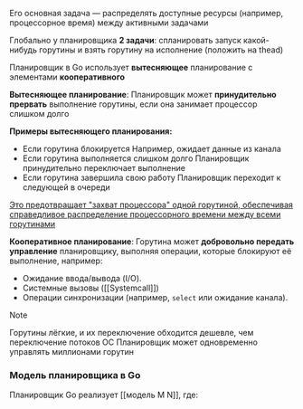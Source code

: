 
Его основная задача — распределять доступные ресурсы (например, процессорное время) между активными задачами

Глобально у планировщика **2 задачи**: спланировать запуск какой-нибудь горутины и взять горутину на исполнение (положить на thead)


Планировщик в Go использует **вытесняющее** планирование с элементами **кооперативного**

**Вытесняющее планирование**: Планировщик может **принудительно прервать** выполнение горутины, если она занимает процессор слишком долго

**Примеры вытесняющего планирования:**
- Если горутина блокируется
	Например, ожидает данные из канала
- Если горутина выполняется слишком долго
	Планировщик принудительно переключает выполнение
- Если горутина завершила свою работу
	Планировщик переходит к следующей в очереди

<u><u>Это предотвращает "захват процессора" одной горутиной, обеспечивая справедливое распределение процессорного времени между всеми горутинами</u></u>

**Кооперативное планирование**: 
Горутина может **добровольно передать управление** планировщику, выполняя операции, которые блокируют её выполнение, например:
- Ожидание ввода/вывода (I/O).
- Системные вызовы ([[Systemcall]])
- Операции синхронизации (например, `select` или ожидание канала).

> [!NOTE]
> Горутины лёгкие, и их переключение обходится дешевле, чем переключение потоков ОС
> Планировщик может одновременно управлять миллионами горутин

### **Модель планировщика в Go**

Планировщик Go реализует [[модель M N]], где: